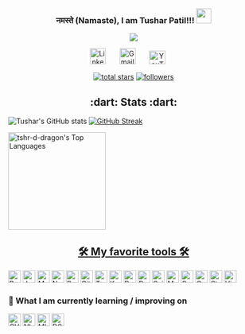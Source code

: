 <h3 align="center">
   नमस्ते (Namaste), I am Tushar Patil!!!
  <img src="https://media.giphy.com/media/WqR7WfQVrpXNcmrm81/giphy.gif" width="30">
</h3>

<!-- Typing SVG by DenverCoder1 - https://github.com/DenverCoder1/readme-typing-svg -->
<p align="center">
<a href="https://github.com/DenverCoder1/readme-typing-svg"><img src="https://readme-typing-svg.herokuapp.com/?lines=Always+up+for+new+challenges;Self+taught+Data+Scientist;4+%2B%20years+of+work+experience&font=Fira%20Code&center=true&width=440&height=45&vCenter=true&size=22"></a>
</p>

<!-- Social icons section -->
<p align="center">
  <a href="https://www.linkedin.com/in/tushar-patil-7a6008a4/"><img width="32px" alt="LinkedIn" title="LinkedIn" src="https://upload.wikimedia.org/wikipedia/commons/8/81/LinkedIn_icon.svg"/></a>
  &#8287;&#8287;&#8287;&#8287;&#8287;
   <a href="mailto:tusharpatil487@gmail.com"><img width="32px" alt="Gmail" title="Gmail" src="https://img.icons8.com/doodle/48/000000/gmail-new.png"/></a>
  &#8287;&#8287;&#8287;&#8287;&#8287;
  <a href="https://www.youtube.com/channel/UC98XtEaTDg-PBRb8j1eCukw"><img width="33px" height="27px" alt="YouTube" title="YouTube" src="https://upload.wikimedia.org/wikipedia/commons/0/09/YouTube_full-color_icon_%282017%29.svg" /></a>
  &#8287;&#8287;&#8287;&#8287;&#8287;
</p>



<!-- Social badges section -->
<!-- Badges with custom icons - https://github.com/DenverCoder1/custom-icon-badges -->
<!-- YouTube stats - https://github.com/DenverCoder1/github-readme-youtube-stats -->
<!-- View counter - https://github.com/DenverCoder1/Simple-View-Counter -->
<!-- Star counter - https://github.com/idealclover/GitHub-Star-Counter -->
<p align="center">
  <a href="https://github.com/tshr-d-dragon?tab=repositories&sort=stargazers">
    <img alt="total stars" title="Total stars on GitHub" src="https://custom-icon-badges.herokuapp.com/badge/dynamic/json?logo=star&color=55960c&labelColor=488207&label=Stars&style=for-the-badge&query=%24.stars&url=https://api.github-star-counter.workers.dev/user/tshr-d-dragon"/></a>
  <a href="https://github.com/tshr-d-dragon?tab=followers">
    <img alt="followers" title="Follow me on Github" src="https://custom-icon-badges.herokuapp.com/github/followers/tshr-d-dragon?color=236ad3&labelColor=1155ba&style=for-the-badge&logo=person-add&label=Follow&logoColor=white"/></a>
</p>

<h2 align="center"> :dart: Stats :dart:</h2>
<!-- GitHub Readme Streak Stats - https://github.com/DenverCoder1/github-readme-streak-stats -->

![Tushar's GitHub stats](https://github-readme-stats.vercel.app/api?username=tshr-d-dragon&show_icons=true&theme=radical)
[![GitHub Streak](https://streak-stats.demolab.com/?user=tshr-d-dragon&theme=radical)](https://git.io/streak-stats)

<!-- https://github.com/ashutosh00710/github-readme-activity-graph -->
<!-- <a href="https://github.com/ashutosh00710/github-readme-activity-graph"><img alt="tshr-d-dragon's Activity Graph" src="https://activity-graph.herokuapp.com/graph?username=tshr-d-dragon&bg_color=1F222E&color=F8D866&line=F85D7F&point=FFFFFF&hide_border=true" /></a> -->

<a href="https://github.com/anuraghazra/github-readme-stats">
     <img alt="tshr-d-dragon's Top Languages" src="https://github-readme-stats.vercel.app/api/top-langs/?username=tshr-d-dragon&langs_count=5&layout=compact&theme=react&hide_border=true&bg_color=1F222E&title_color=F85D7F&icon_color=F8D866&" height="196px"/>

<h2 align="center"> 🛠️ My favorite tools 🛠️</h2>

<p>
    <a href="https://github.com/search?q=user%3ADenverCoder1+language%3Apython"><img alt="Python" src="https://img.shields.io/badge/Python-14354C.svg?logo=python&logoColor=white" height="25"></a>
    <a href="#"><img alt="Jupyter" src="https://img.shields.io/badge/Jupyter-F37626.svg?logo=Jupyter&logoColor=white" height="25" ></a>
    <a href="https://github.com/search?q=user%3ADenverCoder1+language%3Amarkdown"><img alt="Markdown" src="https://img.shields.io/badge/Markdown-000000.svg?logo=markdown&logoColor=white" height="25"></a>
    <a href="#"><img alt="NumPy" src="https://img.shields.io/badge/Numpy-013243.svg?logo=numpy&logoColor=white" height="25"></a>
    <a href="#"><img alt="Pandas" src="https://img.shields.io/badge/Pandas-150458.svg?logo=pandas&logoColor=white" height="25"></a>
    <a href="#"><img alt="GitHub" src="https://img.shields.io/badge/GitHub-000000.svg?logo=github&logoColor=white" height="25"></a>
    <a href="#"><img alt="TensorlFlow" src="https://img.shields.io/badge/-TensorFlow-F37626?logo=tensorflow&logoColor=white" height="25" ></a>
    <a href="#"><img alt="Keras" src="https://img.shields.io/badge/Keras-F37626.svg?logo=keras&logoColor=white" height="25" ></a>
    <a href="#"><img alt="Docker" src="https://img.shields.io/badge/Docker-blue.svg?logo=Docker&logoColor=white" height="25" ></a>
    <a href="#"><img alt="Pytorch" src="https://img.shields.io/badge/Pytorch-red.svg?logo=pytorch&logoColor=white" height="25" ></a>
    <a href="#"><img alt="Scikit-learn" src="https://img.shields.io/badge/Sklearn-blue.svg?logo=scikit-learn&logoColor=white" height="25" ></a>
    <a href="#"><img alt="Matplotlib" src="https://img.shields.io/badge/Matplotlib-yellowgreen.svg?logo=matplotlib&logoColor=white" height="25" ></a>
    <a href="#"><img alt="Seaborn" src="https://img.shields.io/badge/Seaborn-9cf.svg?logo=seaborn&logoColor=white" height="25" ></a>
    <a href="#"><img alt="OpenCV" src="https://img.shields.io/badge/OpenCV-brightgreen.svg?logo=opencv&logoColor=white" height="25" ></a>
    <a href="#"><img alt="Stack Overflow" src="https://img.shields.io/badge/-Stack%20Overflow-FE7A16?logo=stack-overflow&logoColor=white" height="25" ></a>
    <a href="#"><img alt="Visual Studio Code" src="https://img.shields.io/badge/Visual%20Studio%20Code-0078d7.svg?logo=visual-studio-code&logoColor=white" height="25"></a>
    
</p>

### 📖  What I am currently learning / improving on

<p>
    <a href="#"><img alt="CV" src="https://img.shields.io/badge/CV-red.svg?logo=cv&logoColor=white" height="25"></a>
    <a href="#"><img alt="NLP" src="https://img.shields.io/badge/NLP-%23276DC3.svg?logo=nlp&logoColor=white" height="25" ></a>
    <a href="#"><img alt="MLOps" src="https://img.shields.io/badge/MLOps-00f.svg?logo=mlops&logoColor=white" height="25"></a>
    <a href="#"><img alt="DSA" src="https://img.shields.io/badge/DSA-013243.svg?logo=DSA&logoColor=white" height="25" ></a>

</p> 
 

